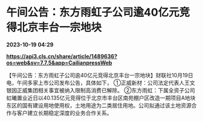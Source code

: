 # 午间公告：东方雨虹子公司逾40亿元竞得北京丰台一宗地块

**2023-10-19 04:29**

**https://api3.cls.cn/share/article/1489636?os=web&sv=7.7.5&app=CailianpressWeb**

【午间公告：东方雨虹子公司逾40亿元竞得北京丰台一宗地块】财联社10月19日电，午间多家上市公司发布公告，具体如下， ①正威新材：公司法定代表人王文银因正威集团相关事宜被纳入限制高消费已解除。 ②东方雨虹：下属全资子公司虹曦置业近日以40.135亿元竞得位于北京市丰台区南苑棚户区改造一期项目A地块东区的国有建设用地使用权，土地用途为二类居住用地。公司拟通过该土地资源合作与客户建立长期稳定深度的业务合作关系。
